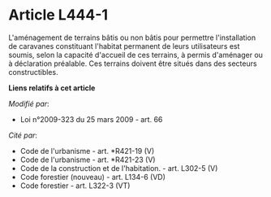 # Article L444-1

L'aménagement de terrains bâtis ou non bâtis pour permettre l'installation de caravanes constituant l'habitat permanent de
leurs utilisateurs est soumis, selon la capacité d'accueil de ces terrains, à permis d'aménager ou à déclaration préalable.
Ces terrains doivent être situés dans des secteurs constructibles.

**Liens relatifs à cet article**

_Modifié par_:

  - Loi n°2009-323 du 25 mars 2009 - art. 66

_Cité par_:

  - Code de l'urbanisme - art. *R421-19 (V)
  - Code de l'urbanisme - art. *R421-23 (V)
  - Code de la construction et de l'habitation. - art. L302-5 (V)
  - Code forestier (nouveau) - art. L134-6 (VD)
  - Code forestier - art. L322-3 (VT)
